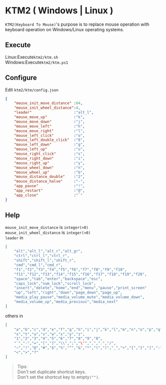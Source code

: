 # KTM2 ( Windows | Linux )
`KTM2(Keyboard To Mouse)`'s purpose is to replace mouse operation with keyboard operation on Windows/Linux operating systems.
## Execute
Linux:Execute`ktm2/ktm.sh`  
Windows:Execute`ktm2/ktm.ps1`  
## Configure
Edit `ktm2/ktm/config.json`
```json
{
    "mouse_init_move_distance" :64,
    "mouse_init_wheel_distance":4,
    "leader"                   :"alt_l",
    "mouse_move_up"            :"k",
    "mouse_move_down"          :"j",
    "mouse_move_left"          :"h",
    "mouse_move_right"         :"l",
    "mouse_left_click"         :"o",
    "mouse_left_double_click"  :"8",
    "mouse_left_down"          :"g",
    "mouse_left_up"            :"u",
    "mouse_right_click"        :"x",
    "mouse_right_down"         :"i",
    "mouse_right_up"           :"y",
    "mouse_wheel_down"         :"n",
    "mouse_wheel_up"           :"b",
    "mouse_distance_double"    :"2",
    "mouse_distance_halve"     :"-",
    "app_pause"                :"!",
    "app_restart"              :"@",
    "app_close"                :"`"
}
```
## Help
`mouse_init_move_distance` is `integer(>0)`  
`mouse_init_wheel_distance` is `integer(>0)`  
`leader` in
```json
[
    "alt","alt_l","alt_r","alt_gr",
    "ctrl","ctrl_l","ctrl_r",
    "shift","shift_l","shift_r",
    "cmd","cmd_l","cmd_r",
    "f1","f2","f3","f4","f5","f6","f7","f8","f9","f10",
    "f11","f12","f13","f14","f15","f16","f17","f18","f19","f20",
    "space","tab","enter","backspace","esc",
    "caps_lock","num_lock","scroll_lock",
    "insert","delete","home","end","menu","pause","print_screen"
    "up","left","right","down","page_down","page_up",
    "media_play_pause","media_volume_mute","media_volume_down",
    "media_volume_up","media_previous","media_next"
]
```
others in
```json
[
    "a","b","c","d","e","f","g","h","i","j","k","l","m","n","o","p","q","r",
    "s","t","u","v","w","x","y","z",
    "1","2","3","4","5","6","7","8","9","0",
    "`","-","=","[","]","\\",";","\'",",",".","/",
    "~","!","@","#","$","%","^","&","*","(",")","_","+","{","}","|",":","\"",
    "<",">","?"
]
```
> Tips:  
> Don't set duplicate shortcut keys.  
> Don't set the shortcut key to empty`("")`.  
